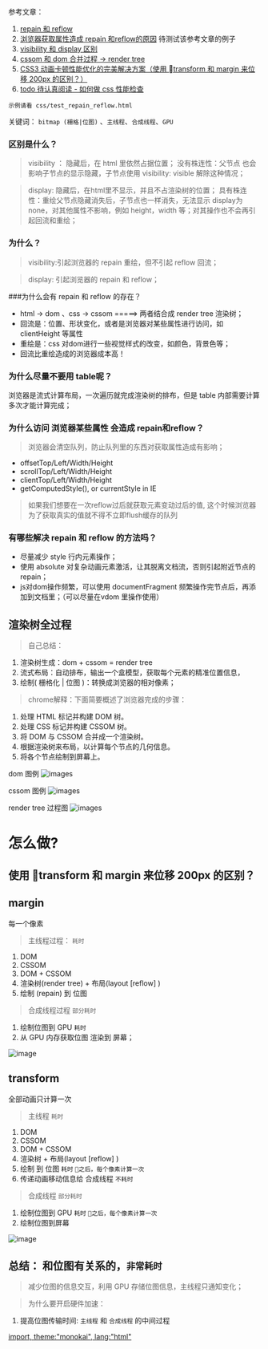参考文章：
1. [repain 和 reflow](https://juejin.im/post/5a9923e9518825558251c96a)
2. [浏览器获取属性造成 repain 和reflow的原因](https://juejin.im/post/5a9372895188257a6b06132e)  待测试该参考文章的例子
3. [visibility 和 display 区别](http://www.jsdaxue.com/archives/29.html)
4. [cssom 和 dom 合并过程 -> render tree](https://developers.google.com/web/fundamentals/performance/critical-rendering-path/render-tree-construction?hl=zh-cn)
5. [CSS3 动画卡顿性能优化的完美解决方案（使用 transform 和 margin 来位移 200px 的区别？）](https://www.jb51.net/article/147736.htm)
6. [todo 待认真阅读 - 如何做 css 性能检查](https://www.cnblogs.com/quincyWang/p/6932382.html)

`示例请看 css/test_repain_reflow.html `  

关键词： 
`bitmap (栅格|位图)` 、`主线程`、`合成线程`、`GPU`

### 区别是什么？
> visibility ：
隐藏后，在 html 里依然占据位置；
没有株连性：父节点 也会影响子节点的显示隐藏，子节点使用 visibility: visible 解除这种情况；

> display: 
隐藏后，在html里不显示，并且不占渲染树的位置；
具有株连性：重绘父节点隐藏消失后，子节点也一样消失，无法显示
display为 none，对其他属性不影响，例如 height，width 等；对其操作也不会再引起回流和重绘；




### 为什么？
>visibility:引起浏览器的 repain 重绘，但不引起 reflow 回流；

>display: 引起浏览器的 repain 和 reflow；

###为什么会有 repain 和 reflow 的存在？
- html -> dom 、css -> cssom  =====> 两者结合成 render tree 渲染树；
- 回流是：位置、形状变化，或者是浏览器对某些属性进行访问，如 clientHeight 等属性
- 重绘是：css 对dom进行一些视觉样式的改变，如颜色，背景色等；
- 回流比重绘造成的浏览器成本高！

### 为什么尽量不要用 table呢？
浏览器是流式计算布局，一次遍历就完成渲染树的排布，但是 table 内部需要计算多次才能计算完成；

### 为什么访问 浏览器某些属性 会造成 repain和reflow？
> 浏览器会清空队列，防止队列里的东西对获取属性造成有影响；

- offsetTop/Left/Width/Height
- scrollTop/Left/Width/Height
- clientTop/Left/Width/Height
- getComputedStyle(), or currentStyle in IE 

> 如果我们想要在一次reflow过后就获取元素变动过后的值,
这个时候浏览器为了获取真实的值就不得不立即flush缓存的队列


### 有哪些解决 repain 和 reflow 的方法吗？
- 尽量减少 style 行内元素操作；
- 使用 absolute 对复杂动画元素激活，让其脱离文档流，否则引起附近节点的 repain；
- js对dom操作频繁，可以使用 documentFragment 频繁操作完节点后，再添加到文档里；（可以尽量在vdom 里操作使用）


## 渲染树全过程
> 自己总结：
1. 渲染树生成：dom + cssom = render tree
2. 流式布局：自动排布，输出一个盒模型，获取每个元素的精准位置信息，
3. 绘制( 栅格化 | 位图 )：转换成浏览器的相对像素；


> chrome解释：下面简要概述了浏览器完成的步骤：
1. 处理 HTML 标记并构建 DOM 树。
2. 处理 CSS 标记并构建 CSSOM 树。
3. 将 DOM 与 CSSOM 合并成一个渲染树。
4. 根据渲染树来布局，以计算每个节点的几何信息。
5. 将各个节点绘制到屏幕上。

dom 图例
![images](https://user-gold-cdn.xitu.io/2018/7/30/164ead0648f012e0?imageView2/0/w/1280/h/960/format/webp/ignore-error/1)

cssom 图例
![images](https://user-gold-cdn.xitu.io/2018/7/30/164ead0648e0cb9f?imageView2/0/w/1280/h/960/format/webp/ignore-error/1)


render tree 过程图
![images](https://developers.google.com/web/fundamentals/performance/critical-rendering-path/images/render-tree-construction.png?hl=zh-cn)





# 怎么做?
## 使用 transform 和 margin 来位移 200px 的区别？
## margin 
每一个像素
> 主线程过程：  `耗时`
1. DOM  
2. CSSOM  
3. DOM + CSSOM 
4. 渲染树(render tree)  + 布局(layout [reflow] ) 
5. 绘制 (repain)   到 位图 


> 合成线程过程 `部分耗时`
1. 绘制位图到 GPU `耗时`
2. 从 GPU 内存获取位图 渲染到 屏幕；

![image](https://files.jb51.net/file_images/article/201809/201892090647500.jpg?20188209729)



## transform 
全部动画只计算一次
> 主线程 `耗时`
1. DOM
2. CSSOM
3. DOM + CSSOM 
4. 渲染树 + 布局(layout [reflow] ) 
5. 绘制 到 位图 `耗时`
`之后，每个像素计算一次`
6. 传递动画移动信息给 合成线程 `不耗时`


> 合成线程 `部分耗时`
1. 绘制位图到 GPU `耗时`
`之后，每个像素计算一次`
2. 绘制位图到屏幕


![image](https://files.jb51.net/file_images/article/201809/201892090831953.jpg?20188209936)



## 总结： 和位图有关系的，`非常耗时`
> 减少位图的信息交互，利用 GPU 存储位图信息，主线程只通知变化；

> 为什么要开启硬件加速： 
1. 提高位图传输时间: `主线程` 和 `合成线程` 的中间过程






[
    import, 
    theme:"monokai",
    lang:"html"
](html/test_repain_reflow.html)